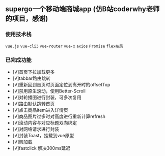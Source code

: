 ## supergo一个移动端商城app (仿B站coderwhy老师的项目，感谢)

### 使用技术栈 
```vue.js```  ```vue-cli3```  ```vue-router``` ```vue-x``` ```axios``` ```Promise``` ```flex布局```

### 已完成功能
- [√]首页下拉加载更多
- [√]tabbar路由跳转
- [√]重新回到首页时页面定位到离开时的offsetTop
- [√]禁用原生滚动，使用Better-Scroll
- [√]对轮播图进行封装，可多次复用
- [√]路由默认跳转首页
- [√]点击商品item进入详情页
- [√]商品图片过多时对高度进行重新计算refresh
- [√]滚动内容与对应标题双向绑定
- [√]对网络请求进行封装
- [√]封装Toast，挂载到vue原型
- [√]懒加载
- [√]fastclick 解决300ms延迟
